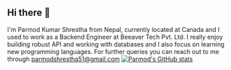 ## Hi there 👋

I'm Parmod Kumar Shrestha from Nepal, currently located at Canada and I used to work as a Backend Engineer at Beeaver Tech Pvt. Ltd. I really enjoy building robust API and working with databases and I also focus on learning new programming languages. For further queries you can reach out to me through parmodshrestha51@gmail.com
[![Parmod's GitHub stats](https://github-readme-stats.vercel.app/api?username=Xresta)](https://github.com/Xresta/github-readme-stats)
